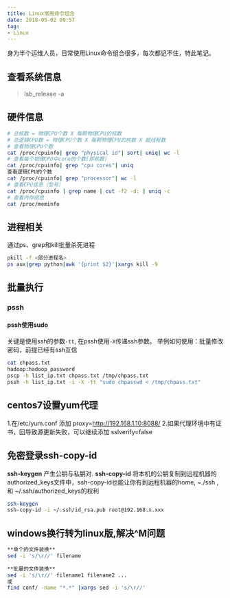 ```yaml
---
title: Linux常用命令组合
date: 2018-05-02 09:57
tag: 
- Linux
---
```

身为半个运维人员，日常使用Linux命令组合很多，每次都记不住，特此笔记。
<!--more-->
## 查看系统信息
>lsb_release -a

## 硬件信息
```bash
# 总核数 = 物理CPU个数 X 每颗物理CPU的核数 
# 总逻辑CPU数 = 物理CPU个数 X 每颗物理CPU的核数 X 超线程数
# 查看物理CPU个数 
cat /proc/cpuinfo| grep "physical id"| sort| uniq| wc -l
# 查看每个物理CPU中core的个数(即核数) 
cat /proc/cpuinfo| grep "cpu cores"| uniq 
查看逻辑CPU的个数 
cat /proc/cpuinfo| grep "processor"| wc -l
# 查看CPU信息（型号）
cat /proc/cpuinfo | grep name | cut -f2 -d: | uniq -c
# 查看内存信息
cat /proc/meminfo
```
## 进程相关
通过ps、grep和kill批量杀死进程
```bash
pkill -f <部分进程名>
ps aux|grep python|awk '{print $2}'|xargs kill -9
```
## 批量执行
### pssh
#### pssh使用sudo
关键是使用ssh的参数`-tt`, 在pssh使用`-X`传递ssh参数。
举例如何使用：批量修改密码，前提已经有ssh互信
```bash
cat chpass.txt
hadoop:hadoop_password
pscp -h list_ip.txt chpass.txt /tmp/chpass.txt
pssh -h list_ip.txt -i -X -tt "sudo chpasswd < /tmp/chpass.txt"
```

## centos7设置yum代理
1.在/etc/yum.conf 添加
proxy=http://192.168.1.10:8088/
2.如果代理环境中有证书，回导致源更新失败，可以继续添加
sslverify=false

## 免密登录ssh-copy-id
**ssh-keygen** 产生公钥与私钥对.
**ssh-copy-id**  将本机的公钥复制到远程机器的authorized_keys文件中，ssh-copy-id也能让你有到远程机器的home, ~./ssh , 和 ~/.ssh/authorized_keys的权利
```bash
ssh-keygen
ssh-copy-id -i ~/.ssh/id_rsa.pub root@192.168.x.xxx
```

## windows换行转为linux版,解决^M问题
```bash
**单个的文件装换**  
sed -i 's/\r//' filename  
  
**批量的文件装换**  
sed -i 's/\r//' filename1 filename2 ...  
或  
find conf/ -name "*.*" |xargs sed -i 's/\r//'
```
